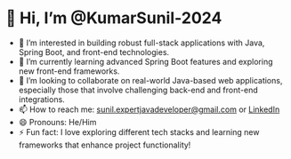 # 👋 Hi, I’m @KumarSunil-2024

- 👀 I’m interested in building robust full-stack applications with Java, Spring Boot, and front-end technologies.
- 🌱 I’m currently learning advanced Spring Boot features and exploring new front-end frameworks.
- 💞️ I’m looking to collaborate on real-world Java-based web applications, especially those that involve challenging back-end and front-end integrations.
- 📫 How to reach me: [sunil.expertjavadeveloper@gmail.com](mailto:sunil.expertjavadeveloper@gmail.com) or [LinkedIn](https://www.linkedin.com/in/sunil-kumar-a99ba5238/)
- 😄 Pronouns: He/Him
- ⚡ Fun fact: I love exploring different tech stacks and learning new frameworks that enhance project functionality!

